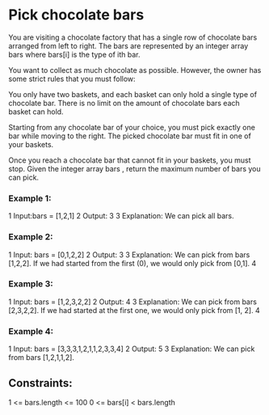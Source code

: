 
# Pick chocolate bars

You are visiting a chocolate factory that has a single row of chocolate bars
arranged from left to right. The bars are represented by an integer
array bars where bars[i] is the type of ith bar.

You want to collect as much chocolate as possible. However, the owner has
some strict rules that you must follow:

You only have two baskets, and each basket can only hold a single type of
chocolate bar. There is no limit on the amount of chocolate bars each basket
can hold.

Starting from any chocolate bar of your choice, you must pick exactly one
bar while moving to the right. The picked chocolate bar must fit in one of
your baskets.

Once you reach a chocolate bar that cannot fit in your baskets, you must stop.
Given the integer array bars , return the maximum number of bars you can pick.


### Example 1:
1 Input:bars = [1,2,1]
2 Output: 3
3 Explanation: We can pick all bars.

### Example 2:
1 Input: bars = [0,1,2,2]
2 Output: 3
3 Explanation: We can pick from bars [1,2,2].
If we had started from the first (0), we would only pick from
[0,1].
4

### Example 3:
1 Input: bars = [1,2,3,2,2]
2 Output: 4
3 Explanation: We can pick from bars [2,3,2,2].
If we had started at the first one, we would only pick from [1,
2].
4


### Example 4:
1 Input: bars = [3,3,3,1,2,1,1,2,3,3,4]
2 Output: 5
3 Explanation: We can pick from bars [1,2,1,1,2].

## Constraints:
1 <= bars.length <= 100
0 <= bars[i] < bars.length
